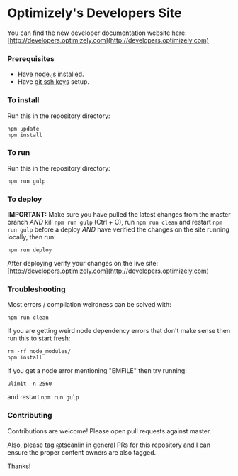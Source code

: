 # Optimizely's Developers Site
You can find the new developer documentation website here: [http://developers.optimizely.com](http://developers.optimizely.com)

### Prerequisites
- Have [node.js](https://nodejs.org/) installed.
- Have [git ssh keys](https://help.github.com/articles/generating-ssh-keys/) setup.

### To install

Run this in the repository directory:
```
npm update
npm install
```

### To run

Run this in the repository directory:
```
npm run gulp
```

### To deploy

**IMPORTANT:** Make sure you have pulled the latest changes from the master branch
*AND* kill `npm run gulp` (Ctrl + C), run `npm run clean` and restart `npm run gulp` before a deploy
*AND* have verified the changes on the site running locally, then run:
```
npm run deploy
```

After deploying verify your changes on the live site: [http://developers.optimizely.com](http://developers.optimizely.com)

### Troubleshooting

Most errors / compilation weirdness can be solved with:
```
npm run clean
```

If you are getting weird node dependency errors that don't make sense then run this to start fresh:
```
rm -rf node_modules/
npm install
```

If you get a node error mentioning "EMFILE" then try running:
```
ulimit -n 2560
```
and restart `npm run gulp`

### Contributing

Contributions are welcome! Please open pull requests against master.

Also, please tag @tscanlin in general PRs for this repository and I can ensure the proper content owners are also tagged.

Thanks!

